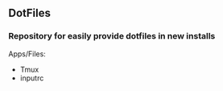  ## DotFiles
### Repository for easily provide dotfiles in new installs
Apps/Files:
 - Tmux
 - inputrc
